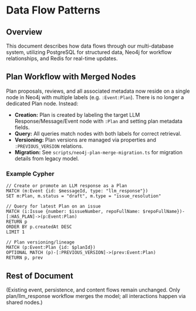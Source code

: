 # Data Flow Patterns

## Overview

This document describes how data flows through our multi-database system, utilizing PostgreSQL for structured data, Neo4j for workflow relationships, and Redis for real-time updates.

## Plan Workflow with Merged Nodes

Plan proposals, reviews, and all associated metadata now reside on a single node in Neo4j with multiple labels (e.g. `:Event:Plan`). There is no longer a dedicated Plan node. Instead:

- **Creation:** Plan is created by labeling the target LLM Response/Message/Event node with `:Plan` and setting plan metadata fields.
- **Query:** All queries match nodes with both labels for correct retrieval.
- **Versioning:** Plan versions are managed via properties and `:PREVIOUS_VERSION` relations.
- **Migration:** See `scripts/neo4j-plan-merge-migration.ts` for migration details from legacy model.

### Example Cypher

```cypher
// Create or promote an LLM response as a Plan
MATCH (m:Event {id: $messageId, type: "llm_response"})
SET m:Plan, m.status = "draft", m.type = "issue_resolution"
```

```cypher
// Query for latest Plan on an issue
MATCH (i:Issue {number: $issueNumber, repoFullName: $repoFullName})-[:HAS_PLAN]->(p:Event:Plan)
RETURN p
ORDER BY p.createdAt DESC
LIMIT 1
```

```cypher
// Plan versioning/lineage
MATCH (p:Event:Plan {id: $planId})
OPTIONAL MATCH (p)-[:PREVIOUS_VERSION]->(prev:Event:Plan)
RETURN p, prev
```

## Rest of Document

(Existing event, persistence, and content flows remain unchanged. Only plan/llm_response workflow merges the model; all interactions happen via shared nodes.)
